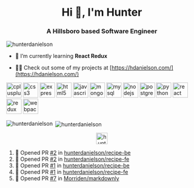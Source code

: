 <h1 align="center">Hi 👋, I'm Hunter</h1>
<h3 align="center">A Hillsboro based Software Engineer</h3>

<p align="left"> <img src="https://komarev.com/ghpvc/?username=hunterdanielson" alt="hunterdanielson" /> </p>

- 🌱 I’m currently learning **React Redux**

- 👨‍💻 Check out some of my projects at [https://hdanielson.com/](https://hdanielson.com/)

<p align="left"><img src="https://devicons.github.io/devicon/devicon.git/icons/cplusplus/cplusplus-original.svg" alt="cplusplus" width="40" height="40"/> <img src="https://devicons.github.io/devicon/devicon.git/icons/css3/css3-original-wordmark.svg" alt="css3" width="40" height="40"/> <img src="https://devicons.github.io/devicon/devicon.git/icons/express/express-original-wordmark.svg" alt="express" width="40" height="40"/> <img src="https://devicons.github.io/devicon/devicon.git/icons/html5/html5-original-wordmark.svg" alt="html5" width="40" height="40"/> <img src="https://devicons.github.io/devicon/devicon.git/icons/javascript/javascript-original.svg" alt="javascript" width="40" height="40"/> <img src="https://devicons.github.io/devicon/devicon.git/icons/mongodb/mongodb-original-wordmark.svg" alt="mongodb" width="40" height="40"/> <img src="https://devicons.github.io/devicon/devicon.git/icons/mysql/mysql-original-wordmark.svg" alt="mysql" width="40" height="40"/> <img src="https://devicons.github.io/devicon/devicon.git/icons/nodejs/nodejs-original-wordmark.svg" alt="nodejs" width="40" height="40"/> <img src="https://devicons.github.io/devicon/devicon.git/icons/postgresql/postgresql-original-wordmark.svg" alt="postgresql" width="40" height="40"/> <img src="https://devicons.github.io/devicon/devicon.git/icons/python/python-original.svg" alt="python" width="40" height="40"/> <img src="https://devicons.github.io/devicon/devicon.git/icons/react/react-original-wordmark.svg" alt="react" width="40" height="40"/> <img src="https://devicons.github.io/devicon/devicon.git/icons/redux/redux-original.svg" alt="redux" width="40" height="40"/> <img src="https://devicons.github.io/devicon/devicon.git/icons/webpack/webpack-original.svg" alt="webpack" width="40" height="40"/></p>

<p><img align="left" src="https://github-readme-stats.vercel.app
/api/top-langs/?username=hunterdanielson&layout=compact" alt="hunterdanielson" /></p>

<p>&nbsp;<img align="center" src="https://github-readme-stats.vercel.app
/api?username=hunterdanielson&hide=stars,issues&show_icons=true" alt="hunterdanielson" /></p>

<p align="center">
<a href="https://linkedin.com/in/hunter-danielson" target="blank"><img align="center" src="https://cdn.jsdelivr.net/npm/simple-icons@3.0.1/icons/linkedin.svg" alt="hunter-danielson" height="30" width="30" /></a>
</p>

<!--START_SECTION:activity-->
1. 💪 Opened PR [#2](https://github.com//hunterdanielson/recipe-be/pull/2) in [hunterdanielson/recipe-be](https://github.com//hunterdanielson/recipe-be)
2. 💪 Opened PR [#2](https://github.com//hunterdanielson/recipe-fe/pull/2) in [hunterdanielson/recipe-fe](https://github.com//hunterdanielson/recipe-fe)
3. 💪 Opened PR [#1](https://github.com//hunterdanielson/recipe-be/pull/1) in [hunterdanielson/recipe-be](https://github.com//hunterdanielson/recipe-be)
4. 💪 Opened PR [#1](https://github.com//hunterdanielson/recipe-fe/pull/1) in [hunterdanielson/recipe-fe](https://github.com//hunterdanielson/recipe-fe)
5. 💪 Opened PR [#7](https://github.com//Morriden/markdownly/pull/7) in [Morriden/markdownly](https://github.com//Morriden/markdownly)
<!--END_SECTION:activity-->